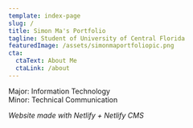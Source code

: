 ```yaml
---
template: index-page
slug: /
title: Simon Ma's Portfolio
tagline: Student of University of Central Florida
featuredImage: /assets/simonmaportfoliopic.png
cta:
  ctaText: About Me
  ctaLink: /about
---
```

Major:  Information Technology\
Minor:  Technical Communication  

*Website made with Netlify + Netlify CMS*